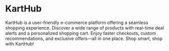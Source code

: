 # KartHub
KartHub is a user-friendly e-commerce platform offering a seamless shopping experience. Discover a wide range of products with real-time deal alerts and a personalized shopping cart. Enjoy faster checkouts, custom recommendations, and exclusive offers—all in one place. Shop smart, shop with KartHub!
